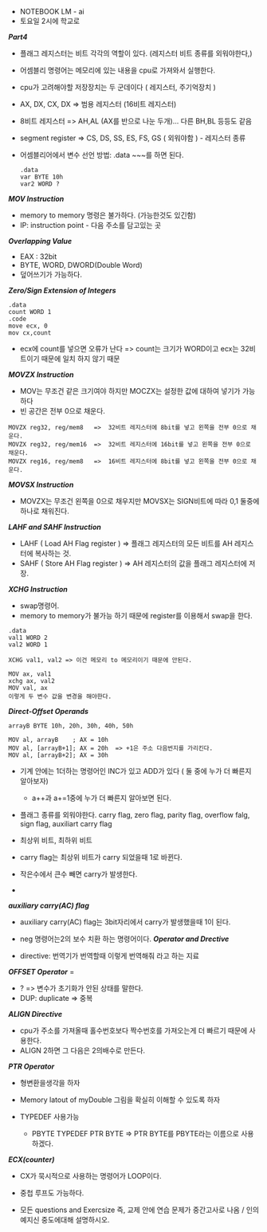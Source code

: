 * NOTEBOOK LM - ai
* 토요일 2시에 학교로

***Part4***
* 플래그 레지스터는 비트 각각의 역할이 있다. (레지스터 비트 종류를 외워야한다,)
  
* 어셈블리 명령어는 메모리에 있는 내용을 cpu로 가져와서 실행한다.
* cpu가 고려해야할 저장장치는 두 군데이다 ( 레지스터, 주기억장치 )
* AX, DX, CX, DX => 범용 레지스터 (16비트 레지스터)
* 8비트 레지스터 => AH,AL (AX를 반으로 나눈 두개)... 다른 BH,BL 등등도 같음
* segment register => CS, DS, SS, ES, FS, GS ( 외워야함 ) - 레지스터 종류

* 어셈블리어에서 변수 선언 방법: .data ~~~를 하면 된다.
  ~~~
  .data
  var BYTE 10h
  var2 WORD ?
  ~~~
***MOV Instruction***
* memory to memory 명령은 불가하다. (가능한것도 있긴함)
* IP: instruction point - 다음 주소를 담고있는 곳

***Overlapping Value***
* EAX : 32bit
* BYTE, WORD, DWORD(Double Word)
* 덮어쓰기가 가능하다.

***Zero/Sign Extension of Integers***
~~~
.data
count WORD 1
.code
move ecx, 0
mov cx,count
~~~
* ecx에 count를 넣으면 오류가 난다 => count는 크기가 WORD이고 ecx는 32비트이기 때문에 일치 하지 않기 때문

***MOVZX Instruction***
* MOV는 무조건 같은 크기여야 하지만 MOCZX는 설정한 값에 대하여 넣기가 가능하다
* 빈 공간은 전부 0으로 채운다.
~~~
MOVZX reg32, reg/mem8   =>  32비트 레지스터에 8bit를 넣고 왼쪽을 전부 0으로 채운다.
MOVZX reg32, reg/mem16  =>  32비트 레지스터에 16bit를 넣고 왼쪽을 전부 0으로 채운다. 
MOVZX reg16, reg/mem8   =>  16비트 레지스터에 8bit를 넣고 왼쪽을 전부 0으로 채운다.
~~~

***MOVSX Instruction***
* MOVZX는 무조건 왼쪽을 0으로 채우지만 MOVSX는 SIGN비트에 따라 0,1 둘중에 하나로 채워진다.

***LAHF and SAHF Instruction***
* LAHF ( Load AH Flag register ) => 플래그 레지스터의 모든 비트를 AH 레지스터에 복사하는 것.
* SAHF ( Store AH Flag register ) => AH 레지스터의 값을 플래그 레지스터에 저장.

***XCHG Instruction***
* swap명령어.
* memory to memory가 불가능 하기 때문에 register를 이용해서 swap을 한다.
  
~~~
.data
val1 WORD 2
val2 WORD 1

XCHG val1, val2 => 이건 메모리 to 메모리이기 때문에 안된다.

MOV ax, val1
xchg ax, val2
MOV val, ax
이렇게 두 변수 값을 변경을 해야한다.
~~~

***Direct-Offset Operands***
~~~
arrayB BYTE 10h, 20h, 30h, 40h, 50h

MOV al, arrayB    ; AX = 10h
MOV al, [arrayB+1]; AX = 20h  => +1은 주소 다음번지를 가리킨다.
MOV al, [arrayB+2]; AX = 30h
~~~

* 기계 안에는 1더하는 명령어인 INC가 있고 ADD가 있다 ( 둘 중에 누가 더 빠른지 알아보자)
    * a++과 a+=1중에 누가 더 빠른지 알아보면 된다.

* 플래그 종류를 외워야한다. carry flag, zero flag, parity flag, overflow falg, sign flag, auxiliart carry flag
* 최상위 비트, 최하위 비트
* carry flag는 최상위 비트가 carry 되었을때 1로 바뀐다.
* 작은수에서 큰수 빼면 carry가 발생한다.
* 
***auxiliary carry(AC) flag***
* auxiliary carry(AC) flag는 3bit자리에서 carry가 발생했을때 1이 된다.

* neg 명령어는2의 보수 치환 하는 명령어이다.
***Operator and Drective***
* directive: 번역기가 번역할때 이렇게 번역해줘 라고 하는 지료

***OFFSET Operator*** =
* ? => 변수가 초기화가 안된 상태를 말한다.
* DUP: duplicate => 중복

***ALIGN Directive***
* cpu가 주소를 가져올때 홀수번호보다 짝수번호를 가져오는게 더 빠르기 때문에 사용한다.
* ALIGN 2하면 그 다음은 2의배수로 만든다.

***PTR Operator***
* 형변환을생각을 하자
* Memory latout of myDouble 그림을 확실히 이해할 수 있도록 하자

* TYPEDEF 사용가능
    * PBYTE TYPEDEF PTR BYTE => PTR BYTE를 PBYTE라는 이름으로 사용하겠다.
 
***ECX(counter)***
* CX가 묵시적으로 사용하는 명령어가 LOOP이다.
* 중첩 루프도 가능하다.

* 모든 questions and Exercsize 즉, 교제 안에 연습 문제가 중간고사로 나옴 / 인의예지신 중도에대해 설명하시오. 



 
